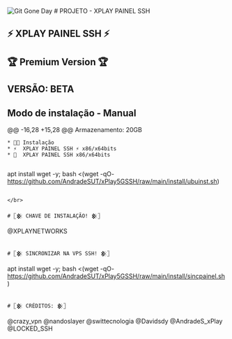 <img src="https://i.ibb.co/YD7Js0v/download.png)" alt="Git Gone Day"/>
# PROJETO - XPLAY PAINEL SSH

## ⚡ XPLAY PAINEL SSH ⚡
## 🏆 Premium Version 🏆
## VERSÃO: BETA


## Modo de instalação - Manual

@@ -16,28 +15,28 @@ Armazenamento: 20GB
```
* 🐱‍💻 Instalação
* ⚡  XPLAY PAINEL SSH ⚡ x86/x64bits
* 🦅  XPLAY PAINEL SSH x86/x64bits


```
apt install wget -y; bash <(wget -qO- https://github.com/AndradeSUT/xPlay5GSSH/raw/main/install/ubuinst.sh)
```

</br>

# 𓊈𒆜 CHAVE DE INSTALAÇÃO! 𒆜𓊉
```
@XPLAYNETWORKS
```

# 𓊈𒆜 SINCRONIZAR NA VPS SSH! 𒆜𓊉
```
apt install wget -y; bash <(wget -qO- https://github.com/AndradeSUT/xPlay5GSSH/raw/main/install/sincpainel.sh)
```

# 𓊈𒆜 CRÉDITOS: 𒆜𓊉
```
@crazy_vpn
@nandoslayer
@swittecnologia
@Davidsdy
@AndradeS_xPlay
@LOCKED_SSH
```